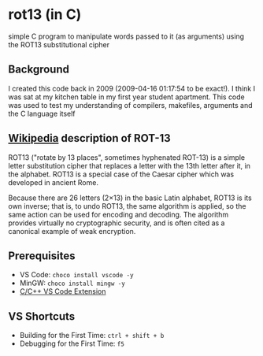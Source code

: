 # rot13 (in C)
simple C program to manipulate words passed to it (as arguments) using the ROT13 substitutional cipher

## Background
I created this code back in 2009 (2009-04-16 01:17:54 to be exact!). I think I was sat at my kitchen table in my first year student apartment. This code was used to test my understanding of compilers, makefiles, arguments and the C language itself

## [Wikipedia](https://en.wikipedia.org/wiki/ROT13) description of ROT-13
ROT13 ("rotate by 13 places", sometimes hyphenated ROT-13) is a simple letter substitution cipher that replaces a letter with the 13th letter after it, in the alphabet. ROT13 is a special case of the Caesar cipher which was developed in ancient Rome.

Because there are 26 letters (2×13) in the basic Latin alphabet, ROT13 is its own inverse; that is, to undo ROT13, the same algorithm is applied, so the same action can be used for encoding and decoding. The algorithm provides virtually no cryptographic security, and is often cited as a canonical example of weak encryption.

## Prerequisites
* VS Code: ```choco install vscode -y```
* MinGW: ```choco install mingw -y```
* [C/C++ VS Code Extension](https://marketplace.visualstudio.com/items?itemName=ms-vscode.cpptools)

## VS Shortcuts
* Building for the First Time: ```ctrl + shift + b```
* Debugging for the First Time: ```f5```
